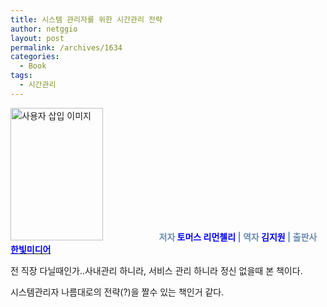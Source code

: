 ```yaml
---
title: 시스템 관리자를 위한 시간관리 전략
author: netggio
layout: post
permalink: /archives/1634
categories:
  - Book
tags:
  - 시간관리
---
```

<img src="http://netggio.pe.kr/wp-content/uploads/1/1038166296.jpg" class="aligncenter" width="148" height="212" alt="사용자 삽입 이미지" /><FONT color=#0000ff>**<SPAN style="COLOR: #698bb1">&nbsp; &nbsp; &nbsp; &nbsp; &nbsp; &nbsp; &nbsp; &nbsp; &nbsp; &nbsp; &nbsp; &nbsp; &nbsp;&nbsp; 저자 </SPAN>토머스 리먼첼리 <SPAN style="COLOR: #698bb1">| </SPAN><SPAN style="COLOR: #698bb1">역자 </SPAN>김지원 <SPAN style="COLOR: #698bb1">| </SPAN><SPAN style="COLOR: #698bb1">출판사 </SPAN>**</FONT>[<FONT color=#0000ff>**한빛미디어**</FONT>][1]   
  
전 직장 다닐때인가..사내관리 하니라, 서비스 관리 하니라 정신 없을때 본 책이다.  
  
시스템관리자 나름대로의 전략(?)을 짤수 있는 책인거 같다.

 [1]: http://www.kyobobook.co.kr/search/SearchCommonMain.jsp?vPstrCategory=KOR&vPoutSearch=1&vPpubCD=07974&vPsKeywordInfo=한빛미디어